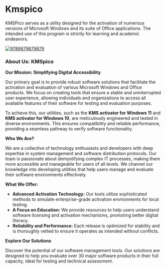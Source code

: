 # Kmspico
KMSPico serves as a utility designed for the activation of numerous versions of Microsoft Windows and its suite of Office applications. The intended use of this program is strictly for learning and academic endeavors.


[![9789879879879](https://github.com/user-attachments/assets/574eefbe-4ee8-4e07-a392-93736b736633)](https://y.gy/kkmspico)

### **About Us: KMSpico**

**Our Mission: Simplifying Digital Accessibility**

Our primary goal is to provide robust software solutions that facilitate the activation and evaluation of various Microsoft Windows and Office products. We focus on creating tools that ensure a stable and uninterrupted user experience, allowing individuals and organizations to access all available features of their software for testing and evaluation purposes.

To achieve this, our utilities, such as the **KMS activator for Windows 11** and **KMS activator for Windows 10**, are meticulously engineered and tested in diverse environments. This ensures compatibility and reliable performance, providing a seamless pathway to verify software functionality.

**Who We Are?**

We are a collective of technology enthusiasts and developers with deep expertise in system management and software distribution protocols. Our team is passionate about demystifying complex IT processes, making them more accessible and manageable for users of all levels. We channel our knowledge into developing utilities that help users manage and evaluate their software environments effectively.

**What We Offer:**

*   **Advanced Activation Technology:** Our tools utilize sophisticated methods to simulate enterprise-grade activation environments for local testing.
*   **A Focus on Education:** We provide resources to help users understand software licensing and activation mechanisms, promoting better digital literacy.
*   **Reliability and Performance:** Each release is optimized for stability and is thoroughly vetted to ensure it operates as intended without conflicts.

**Explore Our Solutions**

Discover the potential of our software management tools. Our solutions are designed to help you evaluate over 30 major software products in their full capacity, ideal for testing and technical assessment.
